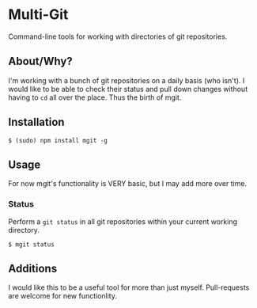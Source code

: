 Multi-Git
=========

Command-line tools for working with directories of git repositories.

About/Why?
----------
I'm working with a bunch of git repositories on a daily basis (who isn't). I
would like to be able to check their status and pull down changes without
having to `cd` all over the place.  Thus the birth of mgit.

Installation
------------
```
$ (sudo) npm install mgit -g
```

Usage
-----
For now mgit's functionality is VERY basic, but I may add more over time.

### Status ###
Perform a `git status` in all git repositories within your current working
directory.

```
$ mgit status
```

Additions
---------
I would like this to be a useful tool for more than just myself.  Pull-requests
are welcome for new functionlity.
